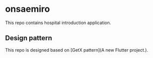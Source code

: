 # onsaemiro

This repo contains hospital introduction application.

## Design pattern

This repo is designed based on [GetX pattern](A new Flutter project.).
